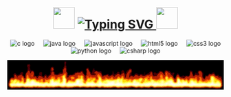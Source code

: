 <div align="center">
  <h1>
  <img src="https://media0.giphy.com/media/v1.Y2lkPTc5MGI3NjExbXFhczB6N3NqcjRyazB4eGI4NGx3cHFmYXltNWU0OTh2am9zaHVqNiZlcD12MV9pbnRlcm5hbF9naWZfYnlfaWQmY3Q9Zw/Dg4TxjYikCpiGd7tYs/giphy.gif" width="50px" height="50px"/>
 
  <a href="https://git.io/typing-svg">
    <img src="https://readme-typing-svg.demolab.com?font=VT323&size=27&pause=1000&color=B703C3&center=true&vCenter=true&width=450&lines=Hello+there+!+Welcome+to+my+Github++%3AD+!" alt="Typing SVG" />
  </a>
  
  <img src="https://media0.giphy.com/media/v1.Y2lkPTc5MGI3NjExbXFhczB6N3NqcjRyazB4eGI4NGx3cHFmYXltNWU0OTh2am9zaHVqNiZlcD12MV9pbnRlcm5hbF9naWZfYnlfaWQmY3Q9Zw/Dg4TxjYikCpiGd7tYs/giphy.gif" width="50px" height="50px"/>
  </h1>
</div>




<div align="center">
  <img src="https://cdn.jsdelivr.net/gh/devicons/devicon/icons/c/c-original.svg" height="30" alt="c logo"  />
  <img width="12" />
  
  <img src="https://cdn.jsdelivr.net/gh/devicons/devicon/icons/java/java-original.svg" height="30" alt="java logo"  />
  <img width="12" />
  
  <img src="https://cdn.jsdelivr.net/gh/devicons/devicon/icons/javascript/javascript-original.svg" height="30" alt="javascript logo"  />
  <img width="12" />
  
  <img src="https://cdn.jsdelivr.net/gh/devicons/devicon/icons/html5/html5-original.svg" height="30" alt="html5 logo"  />
  <img width="12" />
  
  <img src="https://cdn.jsdelivr.net/gh/devicons/devicon/icons/css3/css3-original.svg" height="30" alt="css3 logo"  />
  <img width="12" />
  
  <img src="https://cdn.jsdelivr.net/gh/devicons/devicon/icons/python/python-original.svg" height="30" alt="python logo"  />
  <img width="12" />
  
  <img src="https://cdn.jsdelivr.net/gh/devicons/devicon/icons/csharp/csharp-original.svg" height="30" alt="csharp logo"  />
  <img width="12" />
</div>


<div align="center">
  
![](./src/flames.gif)
</div>
